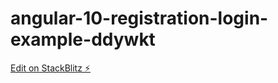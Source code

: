 # angular-10-registration-login-example-ddywkt

[Edit on StackBlitz ⚡️](https://stackblitz.com/edit/angular-10-registration-login-example-ddywkt)